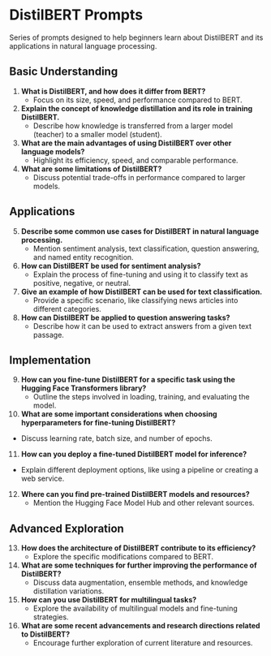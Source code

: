 # DistilBERT Prompts 

Series of prompts designed to help beginners learn about DistilBERT and its applications in natural language processing.

## Basic Understanding

1. **What is DistilBERT, and how does it differ from BERT?** 
   - Focus on its size, speed, and performance compared to BERT.
2. **Explain the concept of knowledge distillation and its role in training DistilBERT.**
   - Describe how knowledge is transferred from a larger model (teacher) to a smaller model (student).
3. **What are the main advantages of using DistilBERT over other language models?**
   - Highlight its efficiency, speed, and comparable performance.
4. **What are some limitations of DistilBERT?**
   - Discuss potential trade-offs in performance compared to larger models.

## Applications

5. **Describe some common use cases for DistilBERT in natural language processing.**
   - Mention sentiment analysis, text classification, question answering, and named entity recognition.
6. **How can DistilBERT be used for sentiment analysis?**
   - Explain the process of fine-tuning and using it to classify text as positive, negative, or neutral.
7. **Give an example of how DistilBERT can be used for text classification.**
   - Provide a specific scenario, like classifying news articles into different categories.
8. **How can DistilBERT be applied to question answering tasks?**
   - Describe how it can be used to extract answers from a given text passage.

## Implementation

9. **How can you fine-tune DistilBERT for a specific task using the Hugging Face Transformers library?**
   - Outline the steps involved in loading, training, and evaluating the model.
10. **What are some important considerations when choosing hyperparameters for fine-tuning DistilBERT?**
   - Discuss learning rate, batch size, and number of epochs.
11. **How can you deploy a fine-tuned DistilBERT model for inference?**
   - Explain different deployment options, like using a pipeline or creating a web service.
12. **Where can you find pre-trained DistilBERT models and resources?**
    - Mention the Hugging Face Model Hub and other relevant sources.

## Advanced Exploration

13. **How does the architecture of DistilBERT contribute to its efficiency?**
    - Explore the specific modifications compared to BERT.
14. **What are some techniques for further improving the performance of DistilBERT?**
    - Discuss data augmentation, ensemble methods, and knowledge distillation variations.
15. **How can you use DistilBERT for multilingual tasks?**
    - Explore the availability of multilingual models and fine-tuning strategies.
16. **What are some recent advancements and research directions related to DistilBERT?**
    - Encourage further exploration of current literature and resources.
